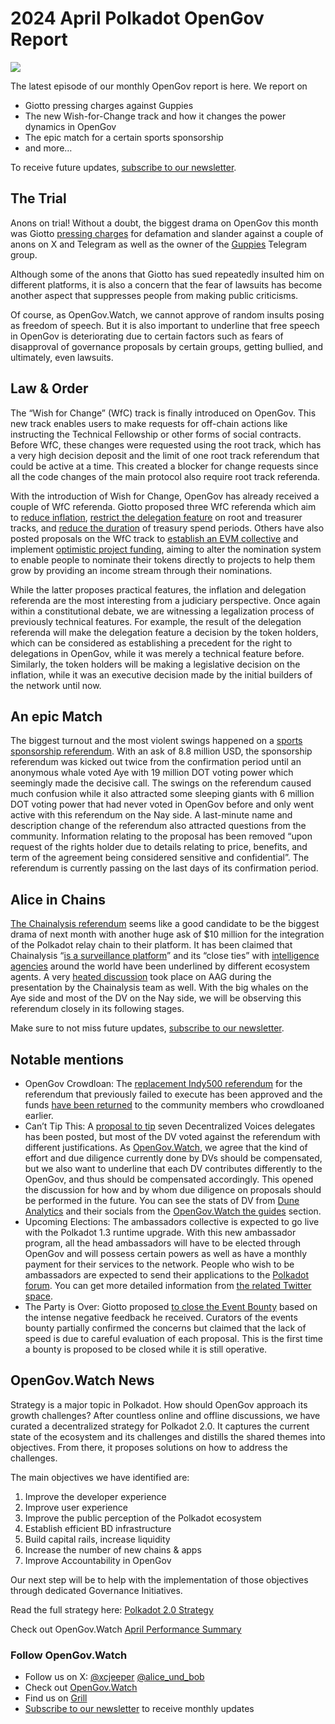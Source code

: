 # 2024 April Polkadot OpenGov Report
![](/img/2024-04-governance-report/shrimps.png)

The latest episode of our monthly OpenGov report is here. We report on

- Giotto pressing charges against Guppies
- The new Wish-for-Change track and how it changes the power dynamics in OpenGov
- The epic match for a certain sports sponsorship
- and more…

To receive future updates, [subscribe to our newsletter](https://www.polkalytics.io/).

## The Trial

Anons on trial! Without a doubt, the biggest drama on OpenGov this month was Giotto [pressing charges](https://twitter.com/giottodf/status/1783283026019135668) for defamation and slander against a couple of anons on X and Telegram as well as the owner of the [Guppies](https://t.me/dotguppies) Telegram group.

Although some of the anons that Giotto has sued repeatedly insulted him on different platforms, it is also a concern that the fear of lawsuits has become another aspect that suppresses people from making public criticisms.

Of course, as OpenGov.Watch, we cannot approve of random insults posing as freedom of speech. But it is also important to underline that free speech in OpenGov is deteriorating due to certain factors such as fears of disapproval of governance proposals by certain groups, getting bullied, and ultimately, even lawsuits.

## Law & Order

The “Wish for Change” (WfC) track is finally introduced on OpenGov. This new track enables users to make requests for off-chain actions like instructing the Technical Fellowship or other forms of social contracts. Before WfC, these changes were requested using the root track, which has a very high decision deposit and the limit of one root track referendum that could be active at a time. This created a blocker for change requests since all the code changes of the main protocol also require root track referenda.

With the introduction of Wish for Change, OpenGov has already received a couple of WfC referenda. Giotto proposed three WfC referenda which aim to [reduce inflation](https://polkadot.subsquare.io/referenda/706), [restrict the delegation feature](https://polkadot.subsquare.io/referenda/702) on root and treasurer tracks, and [reduce the duration](https://polkadot.subsquare.io/referenda/705) of treasury spend periods. Others have also posted proposals on the WfC track to [establish an EVM collective](https://polkadot.subsquare.io/referenda/704) and implement [optimistic project funding](https://polkadot.subsquare.io/referenda/712), aiming to alter the nomination system to enable people to nominate their tokens directly to projects to help them grow by providing an income stream through their nominations.

While the latter proposes practical features, the inflation and delegation referenda are the most interesting from a judiciary perspective. Once again within a constitutional debate, we are witnessing a legalization process of previously technical features. For example, the result of the delegation referenda will make the delegation feature a decision by the token holders, which can be considered as establishing a precedent for the right to delegations in OpenGov, while it was merely a technical feature before. Similarly, the token holders will be making a legislative decision on the inflation, while it was an executive decision made by the initial builders of the network until now.

## An epic Match

The biggest turnout and the most violent swings happened on a [sports sponsorship referendum](https://polkadot.subsquare.io/referenda/644). With an ask of 8.8 million USD, the sponsorship referendum was kicked out twice from the confirmation period until an anonymous whale voted Aye with 19 million DOT voting power which seemingly made the decisive call. The swings on the referendum caused much confusion while it also attracted some sleeping giants with 6 million DOT voting power that had never voted in OpenGov before and only went active with this referendum on the Nay side. A last-minute name and description change of the referendum also attracted questions from the community. Information relating to the proposal has been removed “upon request of the rights holder due to details relating to price, benefits, and term of the agreement being considered sensitive and confidential”. The referendum is currently passing on the last days of its confirmation period.

## Alice in Chains

[The Chainalysis referendum](https://polkadot.subsquare.io/referenda/684) seems like a good candidate to be the biggest drama of next month with another huge ask of $10 million for the integration of the Polkadot relay chain to their platform. It has been claimed that Chainalysis “[is a surveillance platform](https://twitter.com/saxemberg/status/1781546776702386393)” and its “close ties” with [intelligence agencies](https://twitter.com/TugyTur/status/1781740481749061635) around the world have been underlined by different ecosystem agents. A very [heated discussion](https://x.com/TheKusamarian/status/1783866123441656000) took place on AAG during the presentation by the Chainalysis team as well. With the big whales on the Aye side and most of the DV on the Nay side, we will be observing this referendum closely in its following stages.

Make sure to not miss future updates, [subscribe to our newsletter](https://www.polkalytics.io/).


## Notable mentions

- OpenGov Crowdloan: The [replacement Indy500 referendum](https://polkadot.subsquare.io/referenda/616) for the referendum that previously failed to execute has been approved and the funds [have been returned](https://polkadot.subscan.io/transfer?extrinsic=20398862-5) to the community members who crowdloaned earlier.
- Can’t Tip This: A [proposal to tip](https://polkadot.subsquare.io/referenda/637) seven Decentralized Voices delegates has been posted, but most of the DV voted against the referendum with different justifications. As [OpenGov.Watch](http://OpenGov.Watch), we agree that the kind of effort and due diligence currently done by DVs should be compensated, but we also want to underline that each DV contributes differently to the OpenGov, and thus should be compensated accordingly. This opened the discussion for how and by whom due diligence on proposals should be performed in the future. You can see the stats of DV from [Dune Analytics](https://dune.com/substrate/polkadot-and-kusama-decentralized-voices) and their socials from the [OpenGov.Watch the guides](https://www.opengov.watch/decentralized-voices) section.
- Upcoming Elections: The ambassadors collective is expected to go live with the Polkadot 1.3 runtime upgrade. With this new ambassador program, all the head ambassadors will have to be elected through OpenGov and will possess certain powers as well as have a monthly payment for their services to the network. People who wish to be ambassadors are expected to send their applications to the [Polkadot forum](https://forum.polkadot.network/c/ambassador-programme/30). You can get more detailed information from [the related Twitter space](https://twitter.com/i/spaces/1ynJOyokXBvKR).
- The Party is Over: Giotto proposed [to close the Event Bounty](https://polkadot.polkassembly.io/referenda/691) based on the intense negative feedback he received. Curators of the events bounty partially confirmed the concerns but claimed that the lack of speed is due to careful evaluation of each proposal. This is the first time a bounty is proposed to be closed while it is still operative.

## OpenGov.Watch News

Strategy is a major topic in Polkadot. How should OpenGov approach its growth challenges? After countless online and offline discussions, we have curated a decentralized strategy for Polkadot 2.0. It captures the current state of the ecosystem and its challenges and distills the shared themes into objectives. From there, it proposes solutions on how to address the challenges.

The main objectives we have identified are:

1. Improve the developer experience
2. Improve user experience
3. Improve the public perception of the Polkadot ecosystem
4. Establish efficient BD infrastructure
5. Build capital rails, increase liquidity
6. Increase the number of new chains & apps
7. Improve Accountability in OpenGov

Our next step will be to help with the implementation of those objectives through dedicated Governance Initiatives.

Read the full strategy here: [Polkadot 2.0 Strategy](https://opengovwatch.notion.site/Polkadot-2-0-Strategy-264b338f38184248acbf630879f8386f?pvs=74)

Check out OpenGov.Watch [April Performance Summary](https://www.opengov.watch/blog/2024/05/03/2024-april-report)

### Follow OpenGov.Watch

- Follow us on X: [@xcjeeper](https://twitter.com/xcjeeper) [@alice_und_bob](https://twitter.com/alice_und_bob)
- Check out [OpenGov.Watch](https://www.opengov.watch/)
- Find us on [Grill](https://grillapp.net/12859?ref=9409)
- [Subscribe to our newsletter](https://www.polkalytics.io/) to receive monthly updates